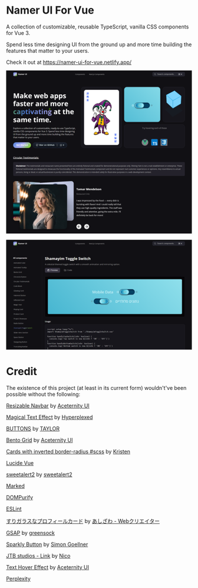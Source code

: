 # Namer UI For Vue
A collection of customizable, reusable TypeScript, vanilla CSS components for Vue 3.

Spend less time designing UI from the ground up and more time building the features that matter to your users.

Check it out at https://namer-ui-for-vue.netlify.app/

![Home page](https://raw.githubusercontent.com/Northstrix/namer-ui-for-vue/refs/heads/main/screenshots/preview.png)

![Component page](https://raw.githubusercontent.com/Northstrix/namer-ui-for-vue/refs/heads/main/screenshots/shamayim-toggle-switch.png)

# Credit

The existence of this project (at least in its current form) wouldn't've been possible without the following:

[Resizable Navbar](https://ui.aceternity.com/components/resizable-navbar) by [Aceternity UI](https://ui.aceternity.com/)

[Magical Text Effect](https://codepen.io/Hyperplexed/pen/YzeOLYe) by [Hyperplexed](https://codepen.io/Hyperplexed)

[BUTTONS](https://codepen.io/uchihaclan/pen/NWOyRWy) by [TAYLOR](https://codepen.io/uchihaclan)

[Bento Grid](https://ui.aceternity.com/components/bento-grid) by [Aceternity UI](https://ui.aceternity.com/)

[Cards with inverted border-radius #scss](https://codepen.io/kristen17/pen/pomgrKp) by [Kristen](https://codepen.io/kristen17)

[Lucide Vue](https://www.npmjs.com/package/lucide-vue-next)

[sweetalert2](https://github.com/sweetalert2/sweetalert2) by [sweetalert2](https://github.com/sweetalert2)

[Marked](https://www.npmjs.com/package/marked)

[DOMPurify](https://www.npmjs.com/package/dompurify)

[ESLint](https://www.npmjs.com/package/eslint)

[すりガラスなプロフィールカード](https://codepen.io/ash_creator/pen/zYaPZLB) by [あしざわ - Webクリエイター](https://codepen.io/ash_creator)

[GSAP](https://github.com/greensock/GSAP) by [greensock](https://github.com/greensock)

[Sparkly Button](https://codepen.io/simeydotme/pen/WNawXQM) by [Simon Goellner](https://codepen.io/simeydotme)

[JTB studios - Link](https://codepen.io/zzznicob/pen/GRPgKLM) by [Nico](https://codepen.io/zzznicob)

[Text Hover Effect](https://ui.aceternity.com/components/text-hover-effect) by [Aceternity UI](https://ui.aceternity.com/)

[Perplexity](https://www.perplexity.ai/)
